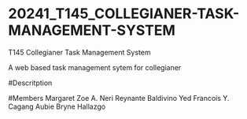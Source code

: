 # 20241_T145_COLLEGIANER-TASK-MANAGEMENT-SYSTEM
T145
Collegianer Task Management System

A web based task management sytem for collegianer

#Descritption

#Members
Margaret Zoe A. Neri 
Reynante Baldivino
Yed Francois Y. Cagang
Aubie Bryne Hallazgo
